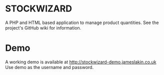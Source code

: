 STOCKWIZARD
===========

A PHP and HTML based application to manage product quantities.
See the project's GitHub wiki for information.

Demo
===========
A working demo is available at http://stockwizard-demo.jameslakin.co.uk
Use demo as the username and password.
